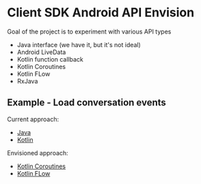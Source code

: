 # Client SDK Android API Envision

Goal of the project is to experiment with various API types
- Java interface (we have it, but it's not ideal)
- Android LiveData
- Kotlin function callback
- Kotlin Coroutines
- Kotlin FLow
- RxJava

## Example - Load conversation events

Current approach:
- [Java](app/src/main/java/com/vonage/client/current/LoadConversationEventsActivityJava.java)
- [Kotlin](app/src/main/java/com/vonage/client/current/LoadConversationEventsActivityKotlin.kt)

Envisioned approach:
- [Kotlin Coroutines](app/src/main/java/com/vonage/client/envision/app/LoadConversattionEventsCoroutines.kt)
- [Kotlin FLow](app/src/main/java/com/vonage/client/envision/app/LoadConversattionEventsFlow.kt)
